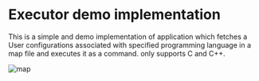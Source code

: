 # Executor demo implementation
This is a simple and demo implementation of application which fetches a User configurations associated with specified programming language in a map file 
and executes it as a command. 
only supports C and C++.

![map](https://user-images.githubusercontent.com/131618380/235942988-d132d742-d38e-4bab-85a0-cdee13de93ae.PNG)
